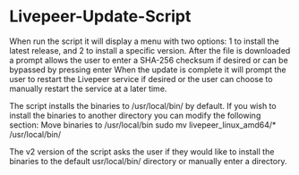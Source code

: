 # Livepeer-Update-Script

When run the script it will display a menu with two options: 1 to install the latest release, and 2 to install a specific version.
After the file is downloaded a prompt allows the user to enter a SHA-256 checksum if desired or can be bypassed by pressing enter
When the update is complete it will prompt the user to restart the Livepeer service if desired or the user can choose to manually restart the service at a later time.

The script installs the binaries to /usr/local/bin/ by default. If you wish to install the binaries to another directory you can modify the following section:
Move binaries to /usr/local/bin
sudo mv livepeer_linux_amd64/* /usr/local/bin/

The v2 version of the script asks the user if they would like to install the binaries to the default usr/local/bin/ directory or manually enter a directory. 
